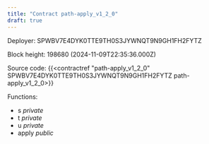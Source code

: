 ```yaml
---
title: "Contract path-apply_v1_2_0"
draft: true
---
```

Deployer: SPWBV7E4DYK0TTE9TH0S3JYWNQT9N9GH1FH2FYTZ


 



Block height: 198680 (2024-11-09T22:35:36.000Z)

Source code: {{<contractref "path-apply_v1_2_0" SPWBV7E4DYK0TTE9TH0S3JYWNQT9N9GH1FH2FYTZ path-apply_v1_2_0>}}

Functions:

* s _private_
* t _private_
* u _private_
* apply _public_
